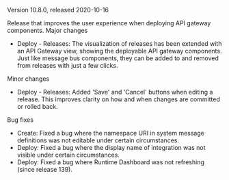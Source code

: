 Version 10.8.0, released 2020-10-16

Release that improves the user experience when deploying API gateway components.
Major changes
- Deploy - Releases: The visualization of releases has been extended with an API Gateway view, showing the deployable API gateway components. Just like message bus components, they can be added to and removed from releases with just a few clicks.

Minor changes
- Deploy - Releases: Added 'Save' and 'Cancel' buttons when editing a release. This improves clarity on how and when changes are committed or rolled back.

Bug fixes
- Create: Fixed a bug where the namespace URI in system message definitions was not editable under certain circumstances.
- Deploy: Fixed a bug where the display name of integration was not visible under certain circumstances.
- Deploy: Fixed a bug where Runtime Dashboard was not refreshing (since release 139).